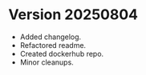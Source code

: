 # Version 20250804
- Added changelog.
- Refactored readme.
- Created dockerhub repo.
- Minor cleanups.